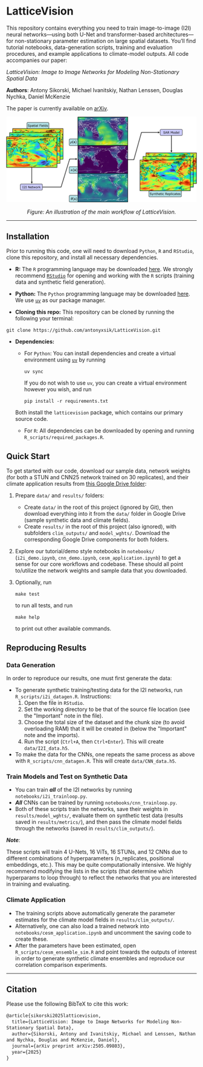 # LatticeVision 

This repository contains everything you need to train image-to-image (I2I) neural networks—using both U-Net and transformer-based architectures—for non-stationary parameter estimation on large spatial datasets. You’ll find tutorial notebooks, data-generation scripts, training and evaluation procedures, and example applications to climate-model outputs. All code accompanies our paper:

*LatticeVision: Image to Image Networks for Modeling Non-Stationary Spatial Data*

**Authors**: Antony Sikorski, Michael Ivanitskiy, Nathan Lenssen, Douglas Nychka, Daniel McKenzie

The paper is currently available on [arXiv](https://arxiv.org/abs/2505.09803).

<p align="center">
  <img src="results/figures/flowchart_v5.png" alt="The main workflow of LatticeVision." width="700"/>
<p align="center"><em>Figure: An illustration of the main workflow of LatticeVision. </em></p>

---

## Installation

Prior to running this code, one will need to download `Python`, `R` and `RStudio`, clone this repository, and install all necessary dependencies. 

- **R:** The `R` programming language may be downloaded [here](https://cran.r-project.org/bin/windows/base/). We strongly recommend [`RStudio`](https://posit.co/download/rstudio-desktop/) for opening and working with the `R` scripts (training data and synthetic field generation). 

- **Python:** The `Python` programming language may be downloaded [here](https://www.python.org/downloads/). We use [`uv`](https://docs.astral.sh/uv/getting-started/installation/) as our package manager. 

- **Cloning this repo:** This repository can be cloned by running the following your terminal:
```
git clone https://github.com/antonyxsik/LatticeVision.git
``` 

- **Dependencies:**
  - For `Python`: You can install dependencies and create a virtual environment using [`uv`](https://docs.astral.sh/uv/) by running 

    ```
    uv sync
    ```
   
    If you do not wish to use `uv`, you can create a virtual environment however you wish, and run 

    ```
    pip install -r requirements.txt
    ```
   
  Both install the `latticevision` package, which contains our primary source code.
  - For `R`: All dependencies can be downloaded by opening and running `R_scripts/required_packages.R`.

## Quick Start 

To get started with our code, download our sample data, network weights (for both a STUN and CNN25 network trained on 30 replicates), and their climate application results from [this Google Drive folder](https://drive.google.com/drive/folders/1OcgHHqqNmK48qdvHCP_PQpXXKq_EYCWD?usp=sharing):

1. Prepare `data/` and `results/` folders: 

   - Create `data/` in the root of this project (ignored by Git), then download everything into it from the `data/` folder in Google Drive (sample synthetic data and climate fields). 
   - Create `results/` in the root of this project (also ignored), with subfolders `clim_outputs/` and `model_wghts/`. Download the corresponding Google Drive components for both folders. 

2. Explore our tutorial/demo style notebooks in `notebooks/` (`i2i_demo.ipynb`, `cnn_demo.ipynb`, `cesm_application.ipynb`) to get a sense for our core workflows and codebase. These should all point to/utilize the network weights and sample data that you downloaded. 

3. Optionally, run 

   ```
   make test
   ```

   to run all tests, and run 

   ```
   make help
   ``` 

   to print out other available commands. 

## Reproducing Results

### Data Generation

In order to reproduce our results, one must first generate the data:
- To generate synthetic training/testing data for the I2I networks, run `R_scripts/i2i_datagen.R`. Instructions:
  1. Open the file in `RStudio`.
  2. Set the working directory to be that of the source file location (see the "Important" note in the file).
  3. Choose the total size of the dataset and the chunk size (to avoid overloading RAM) that it will be created in (below the "Important" note and the imports).
  4. Run the script (``Ctrl+A``, then ``Ctrl+Enter``). This will create `data/I2I_data.h5`. 
- To make the data for the CNNs, one repeats the same process as above with `R_scripts/cnn_datagen.R`. This will create `data/CNN_data.h5`.

### Train Models and Test on Synthetic Data

- You can train **_all_** of the I2I networks by running `notebooks/i2i_trainloop.py`. 
- **_All_** CNNs can be trained by running `notebooks/cnn_trainloop.py`.
- Both of these scripts train the networks, save their weights in `results/model_wghts/`, evaluate them on synthetic test data (results saved in `results/metrics/`), and then pass the climate model fields through the networks (saved in `results/clim_outputs/`). 

**_Note_**: 

These scripts will train 4 U-Nets, 16 ViTs, 16 STUNs, and 12 CNNs due to different combinations of hyperparameters (n_replicates, positional embeddings, etc.). This may be quite computationally intensive. We highly recommend modifying the lists in the scripts (that determine which hyperparams to loop through) to reflect the networks that you are interested in training and evaluating.  


### Climate Application

- The training scripts above automatically generate the parameter estimates for the climate model fields in `results/clim_outputs/`. 
- Alternatively, one can also load a trained network into `notebooks/cesm_application.ipynb` and uncomment the saving code to create these. 
- After the parameters have been estimated, open `R_scripts/cesm_ensemble_sim.R` and point towards the outputs of interest in order to generate synthetic climate ensembles and reproduce our correlation comparison experiments. 

---

## Citation

Please use the following BibTeX to cite this work: 

```{bibtex}
@article{sikorski2025latticevision,
  title={LatticeVision: Image to Image Networks for Modeling Non-Stationary Spatial Data},
  author={Sikorski, Antony and Ivanitskiy, Michael and Lenssen, Nathan and Nychka, Douglas and McKenzie, Daniel},
  journal={arXiv preprint arXiv:2505.09803},
  year={2025}
}
```

